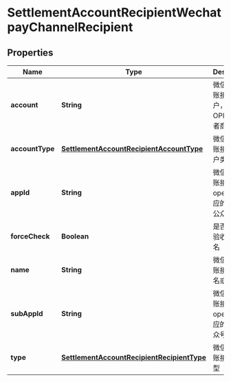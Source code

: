 
# SettlementAccountRecipientWechatpayChannelRecipient

## Properties
Name | Type | Description | Notes
------------ | ------------- | ------------- | -------------
**account** | **String** | 微信支付分账接收方账户，OPENID或者商户号 | 
**accountType** | [**SettlementAccountRecipientAccountType**](SettlementAccountRecipientAccountType.md) | 微信支付分账接收方账户类型 | 
**appId** | **String** | 微信支付分账接收方 openid 所对应的服务商公众号 ID | 
**forceCheck** | **Boolean** | 是否强制校验收款人姓名 | 
**name** | **String** | 微信支付分账接收方姓名或名称 | 
**subAppId** | **String** | 微信支付分账接收方 openid 所对应的商户公众号 ID | 
**type** | [**SettlementAccountRecipientRecipientType**](SettlementAccountRecipientRecipientType.md) | 微信支付分账接收方类型 | 



